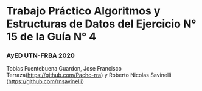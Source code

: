 # Trabajo Práctico Algoritmos y Estructuras de Datos del Ejercicio N° 15 de la Guía N° 4
### AyED UTN-FRBA 2020

Tobias Fuentebuena Guardon, Jose Francisco Terraza(https://github.com/Pacho-rra) y Roberto Nicolas Savinelli (https://github.com/rnsavinelli)
